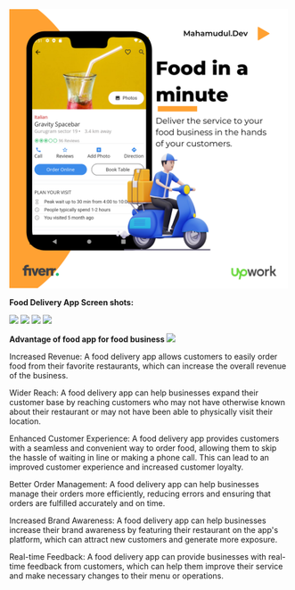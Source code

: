 <img src="screenshots/one.png" height="500em" />

**Food Delivery App Screen shots:** 

![](Aspose.Words.bd9e31dd-b16f-4c83-bdf9-6e3784a0020a.002.png) ![](Aspose.Words.bd9e31dd-b16f-4c83-bdf9-6e3784a0020a.003.png) ![](Aspose.Words.bd9e31dd-b16f-4c83-bdf9-6e3784a0020a.004.png) ![](Aspose.Words.bd9e31dd-b16f-4c83-bdf9-6e3784a0020a.005.png)

**Advantage of food app for food business  ![](Aspose.Words.bd9e31dd-b16f-4c83-bdf9-6e3784a0020a.006.png)**

Increased Revenue: A food delivery app allows customers to easily order food from their  favorite restaurants, which can increase the overall revenue of the business.  

Wider Reach: A food delivery app can help businesses expand their customer base by  reaching customers who may not have otherwise known about their restaurant or may not  have been able to physically visit their location.  

Enhanced Customer Experience: A food delivery app provides customers with a seamless  and convenient way to order food, allowing them to skip the hassle of waiting in line or  making a phone call. This can lead to an improved customer experience and increased  customer loyalty.  

Better Order Management: A food delivery app can help businesses manage their orders  more efficiently, reducing errors and ensuring that orders are fulfilled accurately and on  time. 

Increased Brand Awareness: A food delivery app can help businesses increase their brand awareness by featuring their restaurant on the app's platform, which can attract new customers and generate more exposure. 

Real-time Feedback: A food delivery app can provide businesses with real-time feedback from customers, which can help them improve their service and make necessary changes to their menu or operations. 
